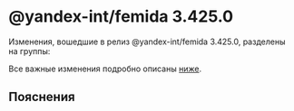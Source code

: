 # @yandex-int/femida 3.425.0

<!-- ЧЕЛОВЕЧЕСКОЕ ВСТУПЛЕНИЕ -->

Изменения, вошедшие в релиз @yandex-int/femida 3.425.0, разделены на группы:

Все важные изменения подробно описаны [ниже](#Пояснения).

## Пояснения

